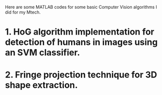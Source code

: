  Here are some MATLAB codes for some basic Computer Vision algorithms I did for my Mtech.
# 1. HoG algorithm implementation for detection of humans in images using an SVM classifier.
# 2. Fringe projection technique for 3D shape extraction.
